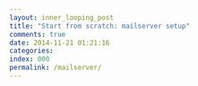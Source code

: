 ```yaml
---
layout: inner_looping_post
title: "Start from scratch: mailserver setup"
comments: true
date: 2014-11-21 01:21:16
categories: 
index: 000
permalink: /mailserver/
---
```






